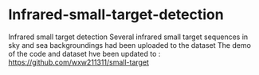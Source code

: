 # Infrared-small-target-detection
Infrared small target detection
Several infrared small target sequences in sky and sea backgroundings had been uploaded to the dataset
The demo of the code and dataset hve been updated to : https://github.com/wxw211311/small-target
